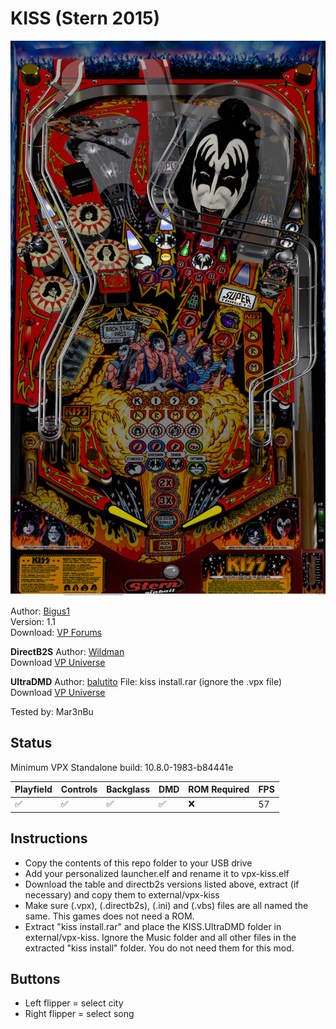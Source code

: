 # KISS (Stern 2015)

![Table Preview](../../images/vpx-kiss.png)

Author: [Bigus1](https://www.vpforums.org/index.php?showuser=107629)  
Version: 1.1  
Download: [VP Forums](https://www.vpforums.org/index.php?app=downloads&showfile=17738)

**DirectB2S**
Author: [Wildman](https://vpuniverse.com/profile/5-wildman/)  
Download [VP Universe](https://vpuniverse.com/files/file/4321-kiss-stern-2015/)

**UltraDMD**
Author: [balutito](https://vpuniverse.com/profile/36070-balutito/)
File: kiss install.rar (ignore the .vpx file)
Download [VP Universe](https://vpuniverse.com/files/file/10614-kiss-stern-balutito-le/?do=download)

Tested by: Mar3nBu

## Status 

Minimum VPX Standalone build: 10.8.0-1983-b84441e

| Playfield | Controls | Backglass | DMD | ROM Required | FPS | 
|-----------|----------|-----------|-----|--------------|-----|
| :white_check_mark: | :white_check_mark: | :white_check_mark: | :white_check_mark: | :x: | 57 |

## Instructions

- Copy the contents of this repo folder to your USB drive
- Add your personalized launcher.elf and rename it to vpx-kiss.elf
- Download the table and directb2s versions listed above, extract (if necessary) and copy them to external/vpx-kiss
- Make sure (.vpx), (.directb2s), (.ini) and (.vbs) files are all named the same. This games does not need a ROM. 
- Extract "kiss install.rar" and place the KISS.UltraDMD folder in external/vpx-kiss. Ignore the Music folder and all other files in the extracted "kiss install" folder. You do not need them for this mod.

## Buttons

- Left flipper = select city
- Right flipper = select song

